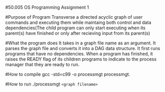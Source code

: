 #50.005 OS Programming Assignment 1

#Purpose of Program
Transverse a directed acyclic graph of user commands and executing them while maintaing both control and data dependencies(The child program can only start executing when its parent(s) have finished or only after recieving input from its parent(s)

#What the program does
It takes in a graph file name as an argument. It parses the graph file and converts it into a DAG data structure. It first runs programs that have no dependencies. When a program has finished, it raises the READY flag of its children programs to indicate to the process manager that they are ready to run.

#How to compile
gcc -std=c99 -o processmgt processmgt.

#How to run
./processmgt `<graph filename>`


